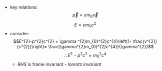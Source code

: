 - key relations: 
$$\vec p = \gamma m_{0} \vec v$$
$$E = \gamma m_{0} c^{2}$$
- consider: $$E^{2}-p^{2}c^{2} = \gamma ^{2}m_{0}^{2}c^{4}\left(1- \frac{v^{2}}{c^{2}}\right)=  \frac{\gamma^{2}m_{0}^{2}c^{4}}{\gamma^{2}}$$ $$\therefore E^{2}- p^{2}c^{2} = m_{0}^{2}c^{4}$$
	- $RHS$ is frame invariant - *lorentz invariant* 